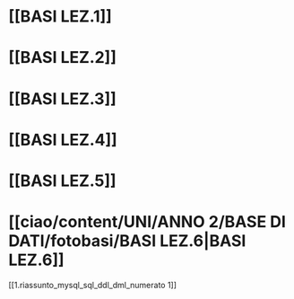 # [[BASI LEZ.1]]
# [[BASI LEZ.2]]
# [[BASI LEZ.3]]
# [[BASI LEZ.4]]
# [[BASI LEZ.5]]
# [[ciao/content/UNI/ANNO 2/BASE DI DATI/fotobasi/BASI LEZ.6|BASI LEZ.6]]

[[1.riassunto_mysql_sql_ddl_dml_numerato 1]]
